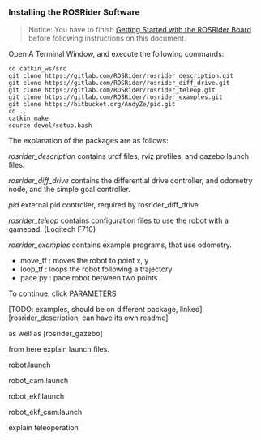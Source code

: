 ### Installing the ROSRider Software

>Notice: You have to finish [Getting Started with the ROSRider Board](01_START.md) before following instructions on this document.

Open A Terminal Window, and execute the following commands:

    cd catkin_ws/src
    git clone https://gitlab.com/ROSRider/rosrider_description.git
    git clone https://gitlab.com/ROSRider/rosrider_diff_drive.git
    git clone https://gitlab.com/ROSRider/rosrider_teleop.git
    git clone https://gitlab.com/ROSRider/rosrider_examples.git
    git clone https://bitbucket.org/AndyZe/pid.git
    cd ..
    catkin_make
    source devel/setup.bash

The explanation of the packages are as follows:

*rosrider_description* contains urdf files, rviz profiles, and gazebo launch files.

*rosrider_diff_drive* contains the differential drive controller, and odometry node, and the simple goal controller.

*pid* external pid controller, required by rosrider_diff_drive

*rosrider_teleop* contains configuration files to use the robot with a gamepad. (Logitech F710)

*rosrider_examples* contains example programs, that use odometry.

- move_tf : moves the robot to point x, y
- loop_tf : loops the robot following a trajectory
- pace.py : pace robot between two points

To continue, click [PARAMETERS](03_PARAMS.md)

[TODO: examples, should be on different package, linked]
[rosrider_description, can have its own readme]

as well as [rosrider_gazebo]

from here explain launch files. 

robot.launch

robot_cam.launch

robot_ekf.launch

robot_ekf_cam.launch

explain teleoperation
